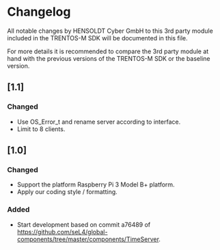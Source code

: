 # Changelog
All notable changes by HENSOLDT Cyber GmbH to this 3rd party module included in
the TRENTOS-M SDK will be documented in this file.

For more details it is recommended to compare the 3rd party module at hand with
the previous versions of the TRENTOS-M SDK or the baseline version.

## [1.1]
### Changed
- Use OS_Error_t and rename server according to interface.
- Limit to 8 clients.

## [1.0]
### Changed
- Support the platform Raspberry Pi 3 Model B+ platform.
- Apply our coding style / formatting.

### Added
- Start development based on commit a76489 of
https://github.com/seL4/global-components/tree/master/components/TimeServer.
